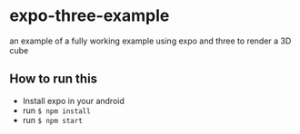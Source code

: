 # expo-three-example
an example of a fully working example using expo and three to render a 3D cube


## How to run this
 - Install expo in your android
 - run `$ npm install`
 - run `$ npm start`

